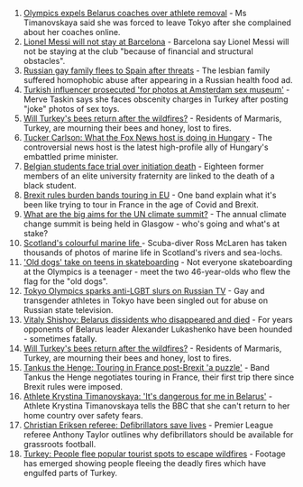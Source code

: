 1. [Olympics expels Belarus coaches over athlete removal](https://www.bbc.co.uk/news/world-europe-58095558) - Ms Timanovskaya said she was forced to leave Tokyo after she complained about her coaches online.
2. [Lionel Messi will not stay at Barcelona](https://www.bbc.co.uk/sport/football/58108298) - Barcelona say Lionel Messi will not be staying at the club "because of financial and structural obstacles".
3. [Russian gay family flees to Spain after threats](https://www.bbc.co.uk/news/world-europe-58103833) - The lesbian family suffered homophobic abuse after appearing in a Russian health food ad.
4. [Turkish influencer prosecuted 'for photos at Amsterdam sex museum'](https://www.bbc.co.uk/news/world-europe-58102368) - Merve Taskin says she faces obscenity charges in Turkey after posting "joke" photos of sex toys.
5. [Will Turkey's bees return after the wildfires?](https://www.bbc.co.uk/news/world-europe-58108527) - Residents of Marmaris, Turkey, are mourning their bees and honey, lost to fires.
6. [Tucker Carlson: What the Fox News host is doing in Hungary](https://www.bbc.co.uk/news/world-europe-58104200) - The controversial news host is the latest high-profile ally of Hungary's embattled prime minister.
7. [Belgian students face trial over initiation death](https://www.bbc.co.uk/news/world-europe-58106534) - Eighteen former members of an elite university fraternity are linked to the death of a black student.
8. [Brexit rules burden bands touring in EU](https://www.bbc.co.uk/news/entertainment-arts-58006647) - One band explain what it's been like trying to tour in France in the age of Covid and Brexit.
9. [What are the big aims for the UN climate summit?](https://www.bbc.co.uk/news/science-environment-56901261) - The annual climate change summit is being held in Glasgow - who's going and what's at stake?
10. [Scotland's colourful marine life ](https://www.bbc.co.uk/news/in-pictures-58071314) - Scuba-diver Ross McLaren has taken thousands of photos of marine life in Scotland's rivers and sea-lochs.
11. ['Old dogs' take on teens in skateboarding](https://www.bbc.co.uk/sport/olympics/58097606) - Not everyone skateboarding at the Olympics is a teenager - meet the two 46-year-olds who flew the flag for the "old dogs".
12. [Tokyo Olympics sparks anti-LGBT slurs on Russian TV](https://www.bbc.co.uk/news/world-europe-58029133) - Gay and transgender athletes in Tokyo have been singled out for abuse on Russian state television.
13. [Vitaly Shishov: Belarus dissidents who disappeared and died](https://www.bbc.co.uk/news/world-europe-58079461) - For years opponents of Belarus leader Alexander Lukashenko have been hounded - sometimes fatally.
14. [Will Turkey's bees return after the wildfires?](https://www.bbc.co.uk/news/world-middle-east-58108697) - Residents of Marmaris, Turkey, are mourning their bees and honey, lost to fires.
15. [Tankus the Henge: Touring in France post-Brexit 'a puzzle'](https://www.bbc.co.uk/news/entertainment-arts-58063110) - Band Tankus the Henge negotiates touring in France, their first trip there since Brexit rules were imposed.
16. [Athlete Krystina Timanovskaya: 'It's dangerous for me in Belarus'](https://www.bbc.co.uk/news/world-europe-58099987) - Athlete Krystina Timanovskaya tells the BBC that she can't return to her home country over safety fears.
17. [Christian Eriksen referee: Defibrillators save lives](https://www.bbc.co.uk/sport/av/football/58080593) - Premier League referee Anthony Taylor outlines why defibrillators should be available for grassroots football.
18. [Turkey: People flee popular tourist spots to escape wildfires](https://www.bbc.co.uk/news/world-europe-58051746) - Footage has emerged showing people fleeing the deadly fires which have engulfed parts of Turkey.
